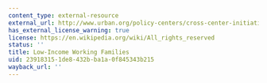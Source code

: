```yaml
---
content_type: external-resource
external_url: http://www.urban.org/policy-centers/cross-center-initiatives/low-income-working-families
has_external_license_warning: true
license: https://en.wikipedia.org/wiki/All_rights_reserved
status: ''
title: Low-Income Working Families
uid: 23918315-1de8-432b-ba1a-0f845343b215
wayback_url: ''
---
```

